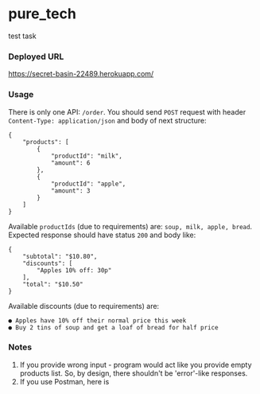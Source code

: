 # pure_tech
test task

### Deployed URL
https://secret-basin-22489.herokuapp.com/ 
### Usage

There is only one API: `/order`. You should send `POST` request with
header `Content-Type: application/json` and body of next structure:
```
{
	"products": [
		{
			"productId": "milk",
			"amount": 6
		},
		{
			"productId": "apple",
			"amount": 3
		}
	]
}
```
Available `productIds` (due to requirements) are: `soup, milk, apple, bread`.
Expected response should have status `200` and body like:
```
{
    "subtotal": "$10.80",
    "discounts": [
        "Apples 10% off: 30p"
    ],
    "total": "$10.50"
}
```
Available discounts (due to requirements) are:
```
● Apples have 10% off their normal price this week
● Buy 2 tins of soup and get a loaf of bread for half price
```

### Notes

1. If you provide wrong input - program would act like you provide empty
products list. So, by design, there shouldn't be 'error'-like responses.
2. If you use Postman, here is 
